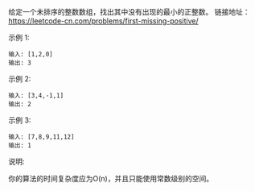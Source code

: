 给定一个未排序的整数数组，找出其中没有出现的最小的正整数。
链接地址：https://leetcode-cn.com/problems/first-missing-positive/

示例 1:

    输入: [1,2,0]
    输出: 3

示例 2:

    输入: [3,4,-1,1]
    输出: 2

示例 3:

    输入: [7,8,9,11,12]
    输出: 1

说明:

你的算法的时间复杂度应为O(n)，并且只能使用常数级别的空间。

